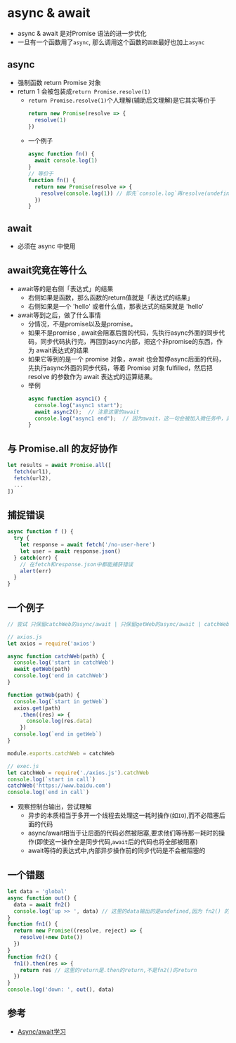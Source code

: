 # async & await
- async & await 是对Promise 语法的进一步优化
- 一旦有一个函数用了`async`, 那么调用这个函数的`函数`最好也加上`async`
  
## async
- 强制函数 return Promise 对象  
- return 1 会被包装成`return Promise.resolve(1)`
  * `return Promise.resolve(1)`个人理解(辅助后文理解)是它其实等价于
    ```js
    return new Promise(resolve => {
      resolve(1)
    })
    ```
  * 一个例子
    ```js
    async function fn() {
      await console.log(1)
    }
    // 等价于
    function fn() {
      return new Promise(resolve => {
        resolve(console.log(1)) // 即先`console.log`再resolve(undefine) ?
      })
    }
    ```
## await
- 必须在 async 中使用  

## await究竟在等什么
- await等的是右侧「表达式」的结果  
  * 右侧如果是函数，那么函数的return值就是「表达式的结果」
  * 右侧如果是一个 'hello' 或者什么值，那表达式的结果就是 'hello'
- await等到之后，做了什么事情
  * 分情况，不是promise以及是promise。
  * 如果不是promise , await会阻塞后面的代码，先执行async外面的同步代码，同步代码执行完，再回到async内部，把这个非promise的东西，作为 await表达式的结果
  * 如果它等到的是一个 promise 对象，await 也会暂停async后面的代码，先执行async外面的同步代码，等着 Promise 对象 fulfilled，然后把 resolve 的参数作为 await 表达式的运算结果。
  * 举例
    ```js
    async function async1() {           
      console.log("async1 start");       
      await async2();  // 注意这里的await         
      console.log("async1 end");  // 因为await，这一句会被加入微任务中，具体看EventLoop.md  
    }  
    ```

## 与 Promise.all 的友好协作
```js
let results = await Promise.all([
  fetch(url1),
  fetch(url2),
  ...
])
```

## 捕捉错误
```js
async function f () {
  try {
    let response = await fetch('/no-user-here')
    let user = await response.json()
  } catch(err) {
    // 在fetch和response.json中都能捕获错误
    alert(err)
  }
}
```

## 一个例子
```js
// 尝试 只保留catchWeb的async/await | 只保留getWeb的async/await | catchWeb/getWeb的async/await都保留
```
```js
// axios.js
let axios = require('axios')

async function catchWeb(path) {
  console.log('start in catchWeb')
  await getWeb(path)
  console.log('end in catchWeb')
}

function getWeb(path) {
  console.log(`start in getWeb`)
  axios.get(path)
    .then((res) => {
      console.log(res.data)
    })
  console.log(`end in getWeb`)
}

module.exports.catchWeb = catchWeb
```
```js
// exec.js
let catchWeb = require('./axios.js').catchWeb
console.log(`start in call`)
catchWeb('https://www.baidu.com')
console.log(`end in call`)
```
- 观察控制台输出，尝试理解
  * 异步的本质相当于多开一个线程去处理这一耗时操作(如`IO`),而不必阻塞后面的代码
  * async/await相当于让后面的代码必然被阻塞,要求他们等待那一耗时的操作(即使这一操作全是同步代码,`await`后的代码也将全部被阻塞)
  * await等待的表达式中,内部异步操作前的同步代码是不会被阻塞的

## 一个错题
```js
let data = 'global'
async function out() {
  data = await fn2()
  console.log('up >> ', data) // 这里的data输出的是undefined,因为 fn2() 的返回值是undefined
}
function fn1() {
  return new Promise((resolve, reject) => {
    resolve(+new Date())
  })
}
function fn2() {
  fn1().then(res => {
    return res // 这里的return是.then的return,不是fn2()的return
  })
}
console.log('down: ', out(), data)
```

## 参考
- [Async/await学习](https://segmentfault.com/a/1190000013292562?utm_source=channel-newest)